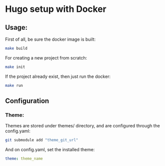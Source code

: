 # Hugo setup with Docker

## Usage:

First of all, be sure the docker image is built:

```bash
make build
```
For creating a new project from scratch:

```bash
make init
```
If the project already exist, then just run the docker:
```bash
make run
```

## Configuration

### Theme:

Themes are stored under themes/ directory, and are configured through the config.yaml:

```bash
git submodule add "theme_git_url"
```
And on config.yaml, set the installed theme:
```yaml
theme: theme_name
```

